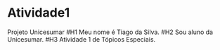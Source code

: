 # Atividade1
Projeto Unicesumar
#H1 Meu nome é Tiago da Silva.
#H2 Sou aluno da Unicesumar. 
#H3 Atividade 1 de Tópicos Especiais. 
